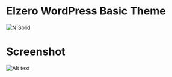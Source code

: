 # Elzero WordPress Basic Theme

[![N|Solid](https://scontent-cai1-1.xx.fbcdn.net/v/t1.0-9/17992292_10212526810623963_286353919297833869_n.jpg?oh=7e6fd97b89eb1356fe1841170123ffc1&oe=5A49D035)](https://www.facebook.com/ElzeroWebSchool/)

# Screenshot
![Alt text](https://preview.ibb.co/hYSjik/screencapture_localhost_Elzero_Web_School_index_php_blog_page_2_1506413060123.png "Screenshot")



